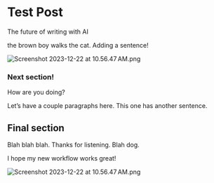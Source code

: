 # Test Post

The future of writing with AI

the brown boy walks the cat. Adding a sentence!

![Screenshot 2023-12-22 at 10.56.47 AM.png](Test%20Post%209516e8d6e5994c92a6d7d19245dc27e5/Screenshot_2023-12-22_at_10.56.47_AM.png)

### Next section!

How are you doing?

Let’s have a couple paragraphs here. This one has another sentence.

## Final section

Blah blah blah. Thanks for listening. Blah dog.

I hope my new workflow works great!

![Screenshot 2023-12-22 at 10.56.47 AM.png](https://pbs.twimg.com/media/GHb1bzWW4AAVXi6?format=jpg)